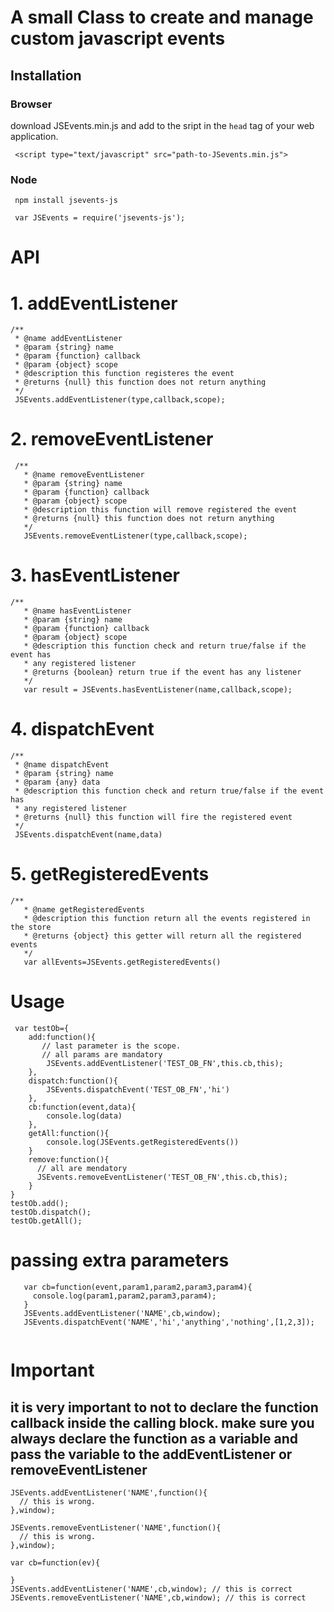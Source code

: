 # A small Class to create and manage custom javascript events

## Installation

### Browser
download JSEvents.min.js and add to the sript in the ```head```
tag of your web application.

``` <script type="text/javascript" src="path-to-JSevents.min.js">```
### Node
 ``` npm install jsevents-js```

 
 ``` var JSEvents = require('jsevents-js');```

# API

# 1. addEventListener
  ```
  /**
   * @name addEventListener
   * @param {string} name
   * @param {function} callback
   * @param {object} scope
   * @description this function registeres the event
   * @returns {null} this function does not return anything
   */
   JSEvents.addEventListener(type,callback,scope);
  ```

# 2. removeEventListener
```
 /**
   * @name removeEventListener
   * @param {string} name
   * @param {function} callback
   * @param {object} scope
   * @description this function will remove registered the event
   * @returns {null} this function does not return anything
   */
   JSEvents.removeEventListener(type,callback,scope);
```
# 3. hasEventListener
```
/**
   * @name hasEventListener
   * @param {string} name
   * @param {function} callback
   * @param {object} scope
   * @description this function check and return true/false if the event has
   * any registered listener
   * @returns {boolean} return true if the event has any listener
   */
   var result = JSEvents.hasEventListener(name,callback,scope);
```
# 4. dispatchEvent
  ```
  /**
   * @name dispatchEvent
   * @param {string} name
   * @param {any} data
   * @description this function check and return true/false if the event has
   * any registered listener
   * @returns {null} this function will fire the registered event
   */
   JSEvents.dispatchEvent(name,data)
  ```
# 5. getRegisteredEvents
```
/**
   * @name getRegisteredEvents
   * @description this function return all the events registered in the store
   * @returns {object} this getter will return all the registered events
   */
   var allEvents=JSEvents.getRegisteredEvents()
```


# Usage

```
 var testOb={
    add:function(){
       // last parameter is the scope.
       // all params are mandatory
        JSEvents.addEventListener('TEST_OB_FN',this.cb,this);
    },
    dispatch:function(){
        JSEvents.dispatchEvent('TEST_OB_FN','hi')
    },
    cb:function(event,data){
        console.log(data)
    },
    getAll:function(){
        console.log(JSEvents.getRegisteredEvents())
    }
    remove:function(){
      // all are mendatory
      JSEvents.removeEventListener('TEST_OB_FN',this.cb,this);
    }
}
testOb.add();
testOb.dispatch();
testOb.getAll();
```

# passing extra parameters

```
   var cb=function(event,param1,param2,param3,param4){
     console.log(param1,param2,param3,param4);
   }
   JSEvents.addEventListener('NAME',cb,window);
   JSEvents.dispatchEvent('NAME','hi','anything','nothing',[1,2,3]);
   
```

# Important

## it is very important to not to declare the function callback inside the calling block. make sure you always declare the function as a variable and pass the variable to the addEventListener or removeEventListener


```
JSEvents.addEventListener('NAME',function(){
  // this is wrong.
},window);

JSEvents.removeEventListener('NAME',function(){
  // this is wrong.
},window);

var cb=function(ev){

}
JSEvents.addEventListener('NAME',cb,window); // this is correct
JSEvents.removeEventListener('NAME',cb,window); // this is correct

```
